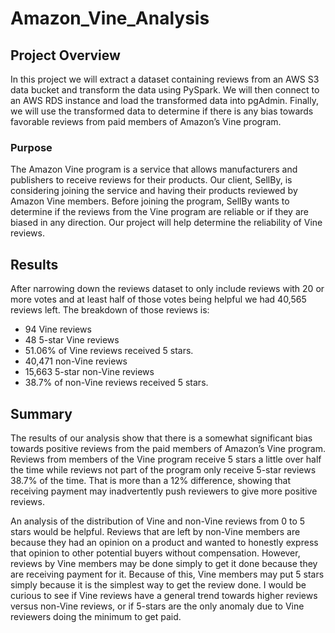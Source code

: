 # Amazon_Vine_Analysis

## Project Overview
In this project we will extract a dataset containing reviews from an AWS S3 data bucket and transform the data using PySpark.  We will then connect to an AWS RDS instance and load the transformed data into pgAdmin.  Finally, we will use the transformed data to determine if there is any bias towards favorable reviews from paid members of Amazon’s Vine program.

### Purpose
The Amazon Vine program is a service that allows manufacturers and publishers to receive reviews for their products.  Our client, SellBy, is considering joining the service and having their products reviewed by Amazon Vine members.  Before joining the program, SellBy wants to determine if the reviews from the Vine program are reliable or if they are biased in any direction.  Our project will help determine the reliability of Vine reviews.

## Results
After narrowing down the reviews dataset to only include reviews with 20 or more votes and at least half of those votes being helpful we had 40,565 reviews left.  The breakdown of those reviews is:
-	94 Vine reviews
-	48 5-star Vine reviews
-	51.06% of Vine reviews received 5 stars.
-	40,471 non-Vine reviews
-	15,663 5-star non-Vine reviews
-	38.7% of non-Vine reviews received 5 stars.

## Summary
The results of our analysis show that there is a somewhat significant bias towards positive reviews from the paid members of Amazon’s Vine program.  Reviews from members of the Vine program receive 5 stars a little over half the time while reviews not part of the program only receive 5-star reviews 38.7% of the time.  That is more than a 12% difference, showing that receiving payment may inadvertently push reviewers to give more positive reviews.

An analysis of the distribution of Vine and non-Vine reviews from 0 to 5 stars would be helpful.  Reviews that are left by non-Vine members are because they had an opinion on a product and wanted to honestly express that opinion to other potential buyers without compensation.  However, reviews by Vine members may be done simply to get it done because they are receiving payment for it.  Because of this, Vine members may put 5 stars simply because it is the simplest way to get the review done.  I would be curious to see if Vine reviews have a general trend towards higher reviews versus non-Vine reviews, or if 5-stars are the only anomaly due to Vine reviewers doing the minimum to get paid.
